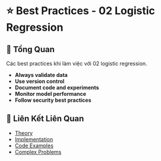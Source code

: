 # ⭐ Best Practices - 02 Logistic Regression

## 🎯 Tổng Quan

Các best practices khi làm việc với 02 logistic regression.

- **Always validate data**
- **Use version control**
- **Document code and experiments**
- **Monitor model performance**
- **Follow security best practices**

## 🔗 Liên Kết Liên Quan

- [Theory](./THEORY_02_logistic_regression.md)
- [Implementation](./IMPLEMENTATION_02_logistic_regression.md)
- [Code Examples](./CODE_EXAMPLES_02_logistic_regression.md)
- [Complex Problems](./COMPLEX_PROBLEMS.md)
